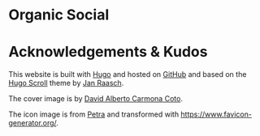 # Organic Social

# Acknowledgements & Kudos

This website is built with [Hugo](https://gohugo.io/) and hosted on [GitHub](https://github.com/) and based on the [Hugo Scroll](https://github.com/janraasch/hugo-scroll) theme by [Jan Raasch](https://www.janraasch.com/).

The cover image is by [David Alberto Carmona Coto](https://www.pexels.com/@david-alberto-carmona-coto-434794).

The icon image is from [Petra](https://pixabay.com/users/ptra-359668/) and transformed with https://www.favicon-generator.org/.
